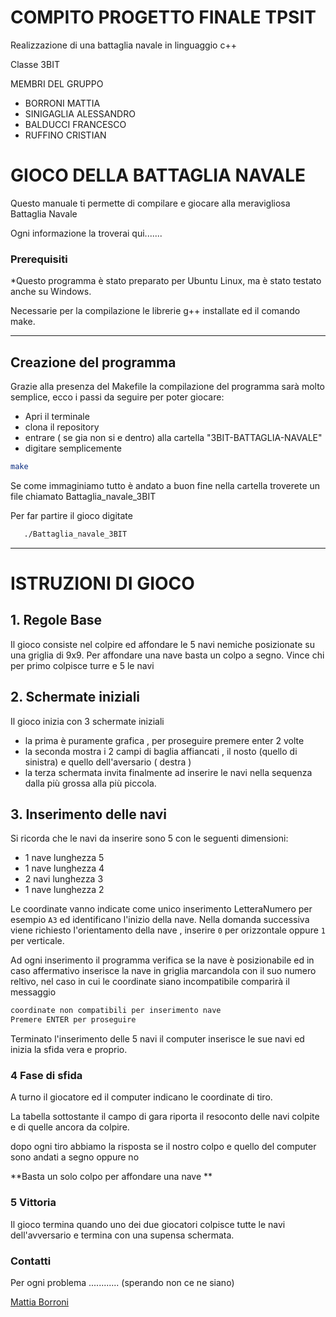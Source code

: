 # COMPITO PROGETTO FINALE TPSIT

Realizzazione di una battaglia navale in linguaggio c++


Classe 3BIT

MEMBRI DEL GRUPPO
* BORRONI MATTIA
* SINIGAGLIA ALESSANDRO
* BALDUCCI FRANCESCO
* RUFFINO CRISTIAN

GIOCO DELLA BATTAGLIA NAVALE
============================

Questo manuale ti permette di compilare e giocare alla meravigliosa Battaglia Navale

Ogni informazione la troverai qui.......

### Prerequisiti

*Questo programma è stato preparato per Ubuntu Linux, ma è stato testato anche su Windows.

Necessarie per la compilazione le librerie g++ installate ed il comando make.

----

## Creazione del programma

Grazie alla presenza del Makefile la compilazione del programma sarà molto semplice, ecco i passi da seguire per poter giocare:

* Apri il terminale
* clona il repository
* entrare ( se gia non si e dentro) alla cartella "3BIT-BATTAGLIA-NAVALE"
* digitare semplicemente 
```bash
make
```

Se come immaginiamo tutto è andato a buon fine nella cartella troverete un file chiamato Battaglia_navale_3BIT

Per far partire il gioco digitate
```bash
   ./Battaglia_navale_3BIT
```

----
# ISTRUZIONI DI GIOCO


## 1. Regole Base

Il gioco consiste nel colpire ed affondare le 5 navi nemiche posizionate su una griglia di 9x9.
Per affondare una nave basta un colpo a segno.
Vince chi per primo colpisce turre e 5 le navi


## 2. Schermate iniziali

Il gioco inizia con 3 schermate iniziali

* la prima è puramente grafica , per proseguire premere enter 2 volte
* la seconda mostra i 2 campi di baglia affiancati , il nosto (quello di sinistra) e quello dell'aversario ( destra )
* la terza schermata invita finalmente ad inserire le navi nella sequenza dalla più grossa alla più piccola.

## 3. Inserimento delle navi

Si ricorda che le navi da inserire sono 5 con le seguenti dimensioni:

* 1 nave lunghezza 5
* 1 nave lunghezza 4
* 2 navi lunghezza 3
* 1 nave lunghezza 2


Le coordinate vanno indicate come unico inserimento LetteraNumero per esempio `A3` ed identificano l'inizio della nave.
Nella domanda successiva viene richiesto l'orientamento della nave , inserire `0` per orizzontale oppure `1` per verticale.

Ad ogni inserimento il programma verifica se la nave è posizionabile ed in caso affermativo inserisce la nave in griglia marcandola con il suo numero reltivo, nel caso in cui le coordinate siano incompatibile comparirà il messaggio
```bash
coordinate non compatibili per inserimento nave
Premere ENTER per proseguire
```
Terminato l'inserimento delle 5 navi il computer inserisce le sue navi ed inizia la sfida vera e proprio.

### 4 Fase di sfida

A turno il giocatore ed il computer indicano le coordinate di tiro.

La tabella sottostante il campo di gara riporta il resoconto delle navi colpite e di quelle ancora da colpire.

dopo ogni tiro abbiamo la risposta se il nostro colpo e quello del computer sono andati a segno oppure no

**Basta un solo colpo per affondare una nave **

### 5 Vittoria

Il gioco termina quando uno dei due giocatori colpisce tutte le navi dell'avversario e termina con una supensa schermata.


### Contatti

Per ogni problema ............ (sperando non ce ne siano)

[Mattia Borroni](mattia.borroni.2007@gmail.com)

